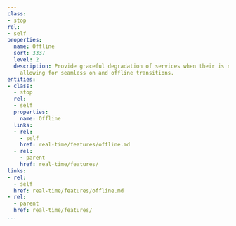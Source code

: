 ```yaml
---
class:
- stop
rel:
- self
properties:
  name: Offline
  sort: 3337
  level: 2
  description: Provide graceful degradation of services when their is no network connection,
    allowing for seamless on and offline transitions.
entities:
- class:
  - stop
  rel:
  - self
  properties:
    name: Offline
  links:
  - rel:
    - self
    href: real-time/features/offline.md
  - rel:
    - parent
    href: real-time/features/
links:
- rel:
  - self
  href: real-time/features/offline.md
- rel:
  - parent
  href: real-time/features/
...
```

